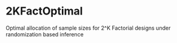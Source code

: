 # 2KFactOptimal
Optimal allocation of sample sizes for 2^K Factorial designs under randomization based inference
